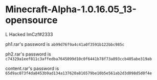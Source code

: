 # Minecraft-Alpha-1.0.16.05_13-opensource
L Hacked ImCzf#2333

ph1.rar's password is `ab99d76f9a4c41a0f3591b122bbc985c`

ph2.rar's password is `c74329a1eef811c3affedba7645099d10c0f6441b78f73a893ccb405abe319ab`

content.rar's password is `65d9ac073f4da8453b9ad134a137620a816579be10b5e561ab2d3d098d5d0f4e`
